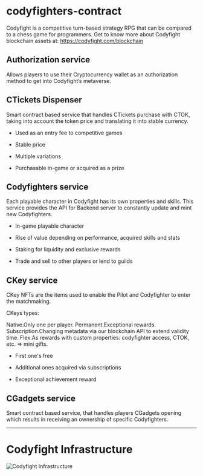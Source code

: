 # codyfighters-contract

Codyfight is a competitive turn-based strategy RPG that can be compared to a chess game for programmers.
Get to know more about Codyfight blockchain assets at: https://codyfight.com/blockchain

## Authorization service

Allows players to use their Cryptocurrency wallet as an authorization method to get into Codyfight’s metaverse.

## CTickets Dispenser

Smart contract based service that handles CTickets purchase with CTOK, taking into account the token price and translating it into stable currency.

- Used as an entry fee to competitive games

- Stable price

- Multiple variations

- Purchasable in-game or acquired as a prize

## Codyfighters service

Each playable character in Codyfight has its own properties and skills. This service provides the API for Backend server to constantly update and mint new Codyfighters.

- In-game playable character

- Rise of value depending on performance, acquired skills and stats

- Staking for liquidity and exclusive rewards

- Trade and sell to other players or lend to guilds

## CKey service

CKey NFTs are the items used to enable the Pilot and Codyfighter to enter the matchmaking.

CKeys types:

Native.Only one per player.
Permanent.Exceptional rewards.
Subscription.Changing metadata via our blockchain API to extend validity time.
Flex.As rewards with custom properties: codyfighter access, CTOK, etc. => mini gifts.

- First one's free

- Additional ones acquired via subscriptions

- Exceptional achievement reward

## CGadgets service

Smart contract based service, that handles players CGadgets opening which results in receiving an ownership of specific Codyfighters.

-----------

# Codyfight Infrastructure

![Codyfight Infrastructure](https://github.com/codyfight/codyfighters-contract/assets/47956560/f35f7bc9-ffcb-4a7c-833b-a201c9317593)

